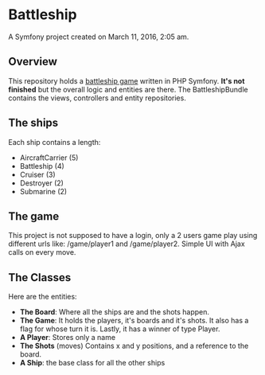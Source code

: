 # Battleship #

A Symfony project created on March 11, 2016, 2:05 am.

## Overview ##

This repository holds a [battleship game](https://en.wikipedia.org/wiki/Battleship_%28game%29) written in PHP Symfony. **It's not finished** but the overall logic and entities are there. The BattleshipBundle contains the views, controllers and entity repositories.

## The ships ##

Each ship contains a length:

* AircraftCarrier (5)
* Battleship (4)
* Cruiser (3)
* Destroyer (2)
* Submarine (2)

## The game ##

This project is not supposed to have a login, only a 2 users game play using different urls like: /game/player1 and /game/player2. Simple UI with Ajax calls on every move.

## The Classes ##

Here are the entities:

* **The Board**: Where all the ships are and the shots happen.
* **The Game**: It holds the players, it's boards and it's shots. It also has a flag for whose turn it is. Lastly, it has a winner of type Player.
* **A Player**: Stores only a name
* **The Shots** (moves) Contains x and y positions, and a reference to the board.
* **A Ship**: the base class for all the other ships